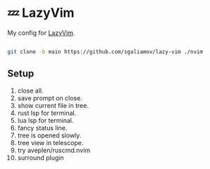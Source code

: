 # 💤 LazyVim

My config for [LazyVim](https://github.com/LazyVim/LazyVim).

``` bash

git clone -b main https://github.com/sgaliamov/lazy-vim ./nvim

```

## Setup

1. close all.
1. save prompt on close.
1. show current file in tree.
1. rust lsp for terminal.
1. lua lsp for terminal.
1. fancy status line.
1. tree is opened slowly.
1. tree view in telescope.
1. try aveplen/ruscmd.nvim
1. surround plugin
